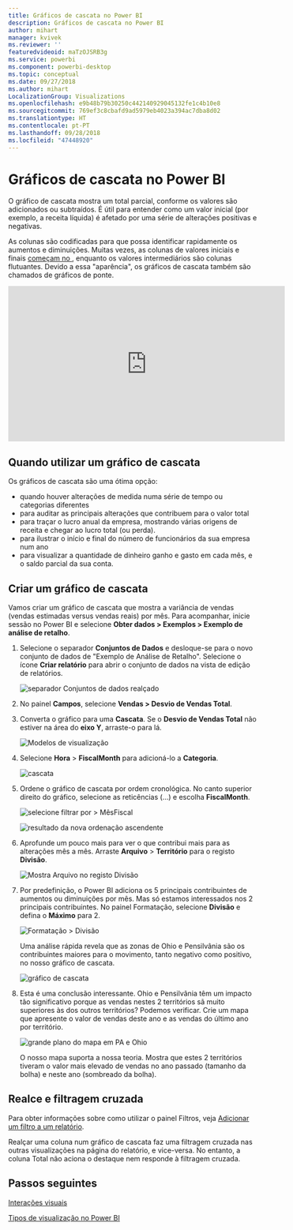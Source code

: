 ```yaml
---
title: Gráficos de cascata no Power BI
description: Gráficos de cascata no Power BI
author: mihart
manager: kvivek
ms.reviewer: ''
featuredvideoid: maTzOJSRB3g
ms.service: powerbi
ms.component: powerbi-desktop
ms.topic: conceptual
ms.date: 09/27/2018
ms.author: mihart
LocalizationGroup: Visualizations
ms.openlocfilehash: e9b48b79b30250c442140929045132fe1c4b10e8
ms.sourcegitcommit: 769ef3c8cbafd9ad5979eb4023a394ac7dba8d02
ms.translationtype: HT
ms.contentlocale: pt-PT
ms.lasthandoff: 09/28/2018
ms.locfileid: "47448920"
---
```

# <a name="waterfall-charts-in-power-bi"></a>Gráficos de cascata no Power BI
O gráfico de cascata mostra um total parcial, conforme os valores são adicionados ou subtraídos. É útil para entender como um valor inicial (por exemplo, a receita líquida) é afetado por uma série de alterações positivas e negativas.

As colunas são codificadas para que possa identificar rapidamente os aumentos e diminuições. Muitas vezes, as colunas de valores iniciais e finais [começam no ](https://support.office.com/article/Create-a-waterfall-chart-in-Office-2016-for-Windows-8de1ece4-ff21-4d37-acd7-546f5527f185#BKMK_Float "eixo horizontal"), enquanto os valores intermediários são colunas flutuantes. Devido a essa "aparência", os gráficos de cascata também são chamados de gráficos de ponte.

<iframe width="560" height="315" src="https://www.youtube.com/embed/qKRZPBnaUXM" frameborder="0" allow="autoplay; encrypted-media" allowfullscreen></iframe>

## <a name="when-to-use-a-waterfall-chart"></a>Quando utilizar um gráfico de cascata
Os gráficos de cascata são uma ótima opção:

* quando houver alterações de medida numa série de tempo ou categorias diferentes
* para auditar as principais alterações que contribuem para o valor total
* para traçar o lucro anual da empresa, mostrando várias origens de receita e chegar ao lucro total (ou perda).
* para ilustrar o início e final do número de funcionários da sua empresa num ano
* para visualizar a quantidade de dinheiro ganho e gasto em cada mês, e o saldo parcial da sua conta. 

## <a name="create-a-waterfall-chart"></a>Criar um gráfico de cascata
Vamos criar um gráfico de cascata que mostra a variância de vendas (vendas estimadas versus vendas reais) por mês. Para acompanhar, inicie sessão no Power BI e selecione **Obter dados \> Exemplos \> Exemplo de análise de retalho**. 

1. Selecione o separador **Conjuntos de Dados** e desloque-se para o novo conjunto de dados de "Exemplo de Análise de Retalho".  Selecione o ícone **Criar relatório** para abrir o conjunto de dados na vista de edição de relatórios. 
   
    ![separador Conjuntos de dados realçado](media/power-bi-visualization-waterfall-charts/power-bi-waterfall-report.png)
2. No painel **Campos**, selecione **Vendas \> Desvio de Vendas Total**. 
3. Converta o gráfico para uma **Cascata**. Se o **Desvio de Vendas Total** não estiver na área do **eixo Y**, arraste-o para lá.
   
    ![Modelos de visualização](media/power-bi-visualization-waterfall-charts/convertwaterfall.png)
4. Selecione **Hora** \> **FiscalMonth** para adicioná-lo a **Categoria**. 
   
    ![cascata](media/power-bi-visualization-waterfall-charts/power-bi-waterfall.png)
5. Ordene o gráfico de cascata por ordem cronológica. No canto superior direito do gráfico, selecione as reticências (…) e escolha **FiscalMonth**.
   
    ![selecione filtrar por > MêsFiscal](media/power-bi-visualization-waterfall-charts/power-bi-sort-by.png)
   
    ![resultado da nova ordenação ascendente](media/power-bi-visualization-waterfall-charts/power-bi-waterfall-sorted.png)
6. Aprofunde um pouco mais para ver o que contribui mais para as alterações mês a mês. Arraste **Arquivo** > **Território** para o registo **Divisão**.
   
    ![Mostra Arquivo no registo Divisão](media/power-bi-visualization-waterfall-charts/power-bi-waterfall-breakdown.png)
7. Por predefinição, o Power BI adiciona os 5 principais contribuintes de aumentos ou diminuições por mês. Mas só estamos interessados nos 2 principais contribuintes.  No painel Formatação, selecione **Divisão** e defina o **Máximo** para 2.
   
    ![Formatação > Divisão](media/power-bi-visualization-waterfall-charts/power-bi-waterfall-breakdown-maximum.png)
   
    Uma análise rápida revela que as zonas de Ohio e Pensilvânia são os contribuintes maiores para o movimento, tanto negativo como positivo, no nosso gráfico de cascata. 
   
    ![gráfico de cascata](media/power-bi-visualization-waterfall-charts/power-bi-waterfall-axis.png)
8. Esta é uma conclusão interessante. Ohio e Pensilvânia têm um impacto tão significativo porque as vendas nestes 2 territórios sã muito superiores às dos outros territórios?  Podemos verificar. Crie um mapa que apresente o valor de vendas deste ano e as vendas do último ano por território.  
   
    ![grande plano do mapa em PA e Ohio](media/power-bi-visualization-waterfall-charts/power-bi-map.png)
   
    O nosso mapa suporta a nossa teoria.  Mostra que estes 2 territórios tiveram o valor mais elevado de vendas no ano passado (tamanho da bolha) e neste ano (sombreado da bolha).

## <a name="highlighting-and-cross-filtering"></a>Realce e filtragem cruzada
Para obter informações sobre como utilizar o painel Filtros, veja [Adicionar um filtro a um relatório](../power-bi-report-add-filter.md).

Realçar uma coluna num gráfico de cascata faz uma filtragem cruzada nas outras visualizações na página do relatório, e vice-versa. No entanto, a coluna Total não aciona o destaque nem responde à filtragem cruzada.

## <a name="next-steps"></a>Passos seguintes

[Interações visuais](../service-reports-visual-interactions.md)

[Tipos de visualização no Power BI](power-bi-visualization-types-for-reports-and-q-and-a.md)